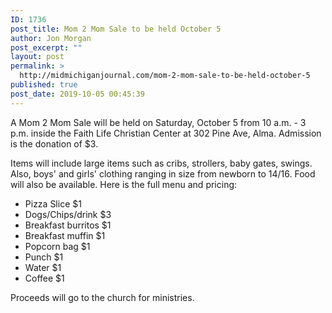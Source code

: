 ```yaml
---
ID: 1736
post_title: Mom 2 Mom Sale to be held October 5
author: Jon Morgan
post_excerpt: ""
layout: post
permalink: >
  http://midmichiganjournal.com/mom-2-mom-sale-to-be-held-october-5
published: true
post_date: 2019-10-05 00:45:39
---
```

A Mom 2 Mom Sale will be held on Saturday, October 5 from 10 a.m. - 3 p.m. inside the Faith Life Christian Center at 302 Pine Ave, Alma. Admission is the donation of $3.

Items will include large items such as cribs, strollers, baby gates, swings. Also, boys' and girls' clothing ranging in size from newborn to 14/16. Food will also be available. Here is the full menu and pricing:
<ul>
 	<li>Pizza Slice $1</li>
 	<li>Dogs/Chips/drink $3</li>
 	<li>Breakfast burritos $1</li>
 	<li>Breakfast muffin $1</li>
 	<li>Popcorn bag $1</li>
 	<li>Punch $1</li>
 	<li>Water $1</li>
 	<li>Coffee $1</li>
</ul>
Proceeds will go to the church for ministries.